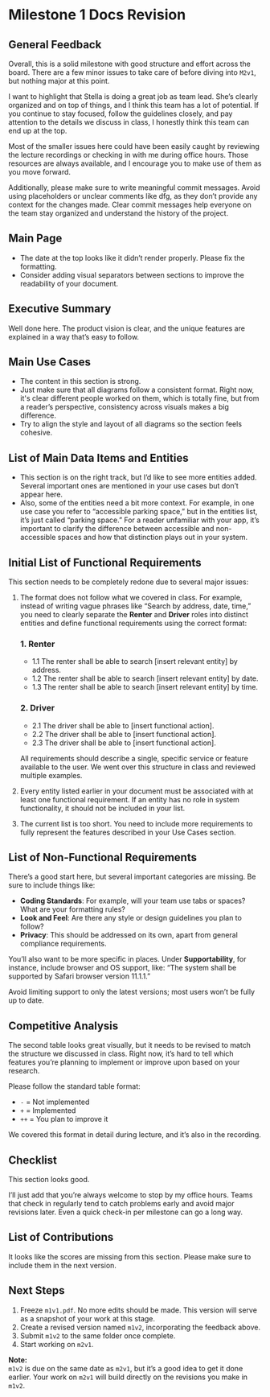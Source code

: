 # Milestone 1 Docs Revision 

## General Feedback

Overall, this is a solid milestone with good structure and effort across the board. There are a few minor issues to take care of before diving into `M2v1`, but nothing major at this point.

I want to highlight that Stella is doing a great job as team lead. She’s clearly organized and on top of things, and I think this team has a lot of potential. If you continue to stay focused, follow the guidelines closely, and pay attention to the details we discuss in class, I honestly think this team can end up at the top.

Most of the smaller issues here could have been easily caught by reviewing the lecture recordings or checking in with me during office hours. Those resources are always available, and I encourage you to make use of them as you move forward.

Additionally, please make sure to write meaningful commit messages. Avoid using placeholders or unclear comments like dfg, as they don’t provide any context for the changes made. Clear commit messages help everyone on the team stay organized and understand the history of the project.

## Main Page

- The date at the top looks like it didn’t render properly. Please fix the formatting.
- Consider adding visual separators between sections to improve the readability of your document.

## Executive Summary

Well done here. The product vision is clear, and the unique features are explained in a way that’s easy to follow.

## Main Use Cases

- The content in this section is strong.
- Just make sure that all diagrams follow a consistent format. Right now, it's clear different people worked on them, which is totally fine, but from a reader’s perspective, consistency across visuals makes a big difference.
- Try to align the style and layout of all diagrams so the section feels cohesive.

## List of Main Data Items and Entities

- This section is on the right track, but I’d like to see more entities added. Several important ones are mentioned in your use cases but don’t appear here.
- Also, some of the entities need a bit more context. For example, in one use case you refer to “accessible parking space,” but in the entities list, it’s just called “parking space.” For a reader unfamiliar with your app, it’s important to clarify the difference between accessible and non-accessible spaces and how that distinction plays out in your system.

## Initial List of Functional Requirements

This section needs to be completely redone due to several major issues:

1. The format does not follow what we covered in class. For example, instead of writing vague phrases like “Search by address, date, time,” you need to clearly separate the **Renter** and **Driver** roles into distinct entities and define functional requirements using the correct format:

   ### 1. Renter
   - 1.1 The renter shall be able to search [insert relevant entity] by address.
   - 1.2 The renter shall be able to search [insert relevant entity] by date.
   - 1.3 The renter shall be able to search [insert relevant entity] by time.

   ### 2. Driver
   - 2.1 The driver shall be able to [insert functional action].
   - 2.2 The driver shall be able to [insert functional action].
   - 2.3 The driver shall be able to [insert functional action].

   All requirements should describe a single, specific service or feature available to the user. We went over this structure in class and reviewed multiple examples.

2. Every entity listed earlier in your document must be associated with at least one functional requirement. If an entity has no role in system functionality, it should not be included in your list.

3. The current list is too short. You need to include more requirements to fully represent the features described in your Use Cases section.


## List of Non-Functional Requirements

There’s a good start here, but several important categories are missing. Be sure to include things like:

- **Coding Standards**: For example, will your team use tabs or spaces? What are your formatting rules?
- **Look and Feel**: Are there any style or design guidelines you plan to follow?
- **Privacy**: This should be addressed on its own, apart from general compliance requirements.

You’ll also want to be more specific in places. Under **Supportability**, for instance, include browser and OS support, like: “The system shall be supported by Safari browser version 11.1.1.”

Avoid limiting support to only the latest versions; most users won’t be fully up to date.

## Competitive Analysis

The second table looks great visually, but it needs to be revised to match the structure we discussed in class. Right now, it’s hard to tell which features you’re planning to implement or improve upon based on your research.

Please follow the standard table format:

- `-` = Not implemented  
- `+` = Implemented  
- `++` = You plan to improve it  

We covered this format in detail during lecture, and it’s also in the recording.

## Checklist

This section looks good.

I’ll just add that you’re always welcome to stop by my office hours. Teams that check in regularly tend to catch problems early and avoid major revisions later. Even a quick check-in per milestone can go a long way.

## List of Contributions

It looks like the scores are missing from this section. Please make sure to include them in the next version.

## Next Steps

1. Freeze `m1v1.pdf`. No more edits should be made. This version will serve as a snapshot of your work at this stage.
2. Create a revised version named `m1v2`, incorporating the feedback above.
3. Submit `m1v2` to the same folder once complete.
4. Start working on `m2v1`.

**Note:**  
`m1v2` is due on the same date as `m2v1`, but it’s a good idea to get it done earlier. Your work on `m2v1` will build directly on the revisions you make in `m1v2`.
